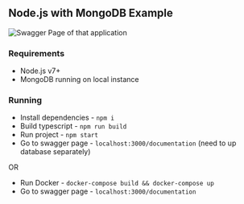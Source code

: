 ## Node.js with MongoDB Example

<img src=https://i.imgur.com/NthPecA.png alt='Swagger Page of that application' title='Swagger Page of that application'/>

### Requirements

* Node.js v7+
* MongoDB running on local instance

### Running

* Install dependencies - `npm i`
* Build typescript - `npm run build`
* Run project - `npm start`
* Go to swagger page - `localhost:3000/documentation` (need to up database separately)

OR

* Run Docker - `docker-compose build && docker-compose up`
* Go to swagger page - `localhost:3000/documentation`
